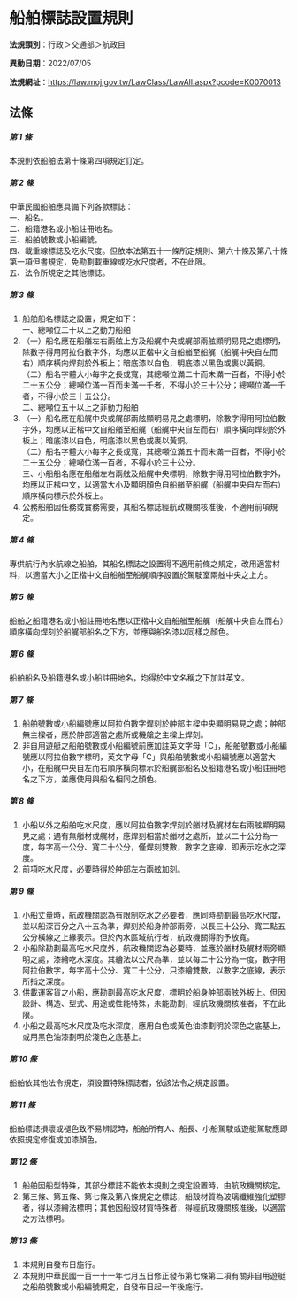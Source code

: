 # 船舶標誌設置規則

**法規類別**：行政＞交通部＞航政目

**異動日期**：2022/07/05  

**法規網址**：https://law.moj.gov.tw/LawClass/LawAll.aspx?pcode=K0070013





## 法條
##### 第 1 條
本規則依船舶法第十條第四項規定訂定。

##### 第 2 條
中華民國船舶應具備下列各款標誌：  
一、船名。  
二、船籍港名或小船註冊地名。  
三、船舶號數或小船編號。  
四、載重線標誌及吃水尺度。但依本法第五十一條所定規則、第六十條及第八十條第一項但書規定，免勘劃載重線或吃水尺度者，不在此限。  
五、法令所規定之其他標誌。  

##### 第 3 條
1. 船舶船名標誌之設置，規定如下：  
一、總噸位二十以上之動力船舶
1. （一）船名應在船艏左右兩舷上方及船艉中央或艉部兩舷顯明易見之處標明，除數字得用阿拉伯數字外，均應以正楷中文自船艏至船艉（船艉中央自左而右）順序橫向焊刻於外板上；暗底漆以白色，明底漆以黑色或裹以黃銅。  
（二）船名字體大小每字之長或寬，其總噸位滿二十而未滿一百者，不得小於二十五公分；總噸位滿一百而未滿一千者，不得小於三十公分；總噸位滿一千者，不得小於三十五公分。  
二、總噸位五十以上之非動力船舶
1. （一）船名應在船艉中央或艉部兩舷顯明易見之處標明，除數字得用阿拉伯數字外，均應以正楷中文自船艏至船艉（船艉中央自左而右）順序橫向焊刻於外板上；暗底漆以白色，明底漆以黑色或裹以黃銅。  
（二）船名字體大小每字之長或寬，其總噸位滿五十而未滿一百者，不得小於二十五公分；總噸位滿一百者，不得小於三十公分。  
三、小船船名應在船艏左右兩舷及船艉中央標明，除數字得用阿拉伯數字外，均應以正楷中文，以適當大小及顯明顏色自船艏至船艉（船艉中央自左而右）順序橫向標示於外板上。
1. 公務船舶因任務或實務需要，其船名標誌經航政機關核准後，不適用前項規定。

##### 第 4 條
專供航行內水航線之船舶，其船名標誌之設置得不適用前條之規定，改用適當材料，以適當大小之正楷中文自船艏至船艉順序設置於駕駛室兩舷中央之上方。

##### 第 5 條
船舶之船籍港名或小船註冊地名應以正楷中文自船艏至船艉（船艉中央自左而右）順序橫向焊刻於船艉部船名之下方，並應與船名漆以同樣之顏色。

##### 第 6 條
船舶船名及船籍港名或小船註冊地名，均得於中文名稱之下加註英文。

##### 第 7 條
1. 船舶號數或小船編號應以阿拉伯數字焊刻於舯部主樑中央顯明易見之處；舯部無主樑者，應於舯部適當之處所或機艙之主樑上焊刻。
1. 非自用遊艇之船舶號數或小船編號前應加註英文字母「C」，船舶號數或小船編號應以阿拉伯數字標明，英文字母「C」與船舶號數或小船編號應以適當大小，在船艉中央自左而右順序橫向標示於船艉部船名及船籍港名或小船註冊地名之下方，並應使用與船名相同之顏色。

##### 第 8 條
1. 小船以外之船舶吃水尺度，應以阿拉伯數字焊刻於艏材及艉材左右兩舷顯明易見之處；遇有無艏材或艉材，應焊刻相當於艏材之處所，並以二十公分為一度，每字高十公分、寬二十公分，僅焊刻雙數，數字之底線，即表示吃水之深度。
1. 前項吃水尺度，必要時得於舯部左右兩舷加刻。

##### 第 9 條
1. 小船丈量時，航政機關認為有限制吃水之必要者，應同時勘劃最高吃水尺度，並以船深百分之八十五為準，焊刻於船身舯部兩旁，以長三十公分、寬二點五公分橫線之上緣表示。但於內水區域航行者，航政機關得酌予放寬。
1. 小船除勘劃最高吃水尺度外，航政機關認為必要時，並應於艏材及艉材兩旁顯明之處，漆繪吃水深度。其繪法以公尺為準，並以每二十公分為一度，數字用阿拉伯數字，每字高十公分、寬二十公分，只漆繪雙數，以數字之底線，表示所指之深度。
1. 供載運客貨之小船，應勘劃最高吃水尺度，標明於船身舯部兩舷外板上。但因設計、構造、型式、用途或性能特殊，未能勘劃，經航政機關核准者，不在此限。
1. 小船之最高吃水尺度及吃水深度，應用白色或黃色油漆劃明於深色之底基上，或用黑色油漆劃明於淺色之底基上。

##### 第 10 條
船舶依其他法令規定，須設置特殊標誌者，依該法令之規定設置。

##### 第 11 條
船舶標誌損壞或褪色致不易辨認時，船舶所有人、船長、小船駕駛或遊艇駕駛應即依照規定修復或加漆顏色。

##### 第 12 條
1. 船舶因船型特殊，其部分標誌不能依本規則之規定設置時，由航政機關核定。
1. 第三條、第五條、第七條及第八條規定之標誌，船殼材質為玻璃纖維強化塑膠者，得以漆繪法標明；其他因船殼材質特殊者，得經航政機關核准後，以適當之方法標明。

##### 第 13 條
1. 本規則自發布日施行。
1. 本規則中華民國一百一十一年七月五日修正發布第七條第二項有關非自用遊艇之船舶號數或小船編號規定，自發布日起一年後施行。


